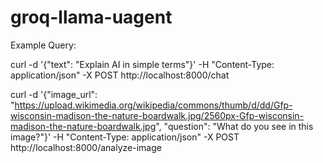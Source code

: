 # groq-llama-uagent

Example Query: 

 curl -d '{"text": "Explain AI in simple terms"}' -H "Content-Type: application/json" -X POST http://localhost:8000/chat


 curl -d '{"image_url": "https://upload.wikimedia.org/wikipedia/commons/thumb/d/dd/Gfp-wisconsin-madison-the-nature-boardwalk.jpg/2560px-Gfp-wisconsin-madison-the-nature-boardwalk.jpg", "question": "What do you see in this image?"}' -H "Content-Type: application/json" -X POST http://localhost:8000/analyze-image

 